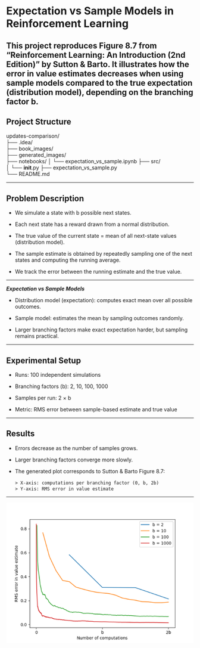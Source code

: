 # Expectation vs Sample Models in Reinforcement Learning

This project reproduces Figure 8.7 from “Reinforcement Learning: An Introduction (2nd Edition)” by Sutton & Barto. It illustrates how the error in value estimates decreases when using sample models compared to the true expectation (distribution model), depending on the branching factor
b.
---
## Project Structure

updates-comparison/        
 ├── .idea/             
 ├── book_images/        
 ├── generated_images/  
 ├── notebooks/
 │   └── expectation_vs_sample.ipynb
 ├── src/                
 │   └── __init__.py
 ├── expectation_vs_sample.py       
 └── README.md  

---
## Problem Description

- We simulate a state with b possible next states.

- Each next state has a reward drawn from a normal distribution.

- The true value of the current state = mean of all next-state values (distribution model).

- The sample estimate is obtained by repeatedly sampling one of the next states and computing the running average.

- We track the error between the running estimate and the true value.

---

***Expectation vs Sample Models***

* Distribution model (expectation): computes exact mean over all possible outcomes.

* Sample model: estimates the mean by sampling outcomes randomly.

* Larger branching factors make exact expectation harder, but sampling remains practical.

---
## Experimental Setup

- Runs: 100 independent simulations

- Branching factors (b): 2, 10, 100, 1000

- Samples per run: 2 × b

- Metric: RMS error between sample-based estimate and true value

---

## Results

- Errors decrease as the number of samples grows.

- Larger branching factors converge more slowly.

- The generated plot corresponds to Sutton & Barto Figure 8.7:

      > X-axis: computations per branching factor (0, b, 2b)
      > Y-axis: RMS error in value estimate
-----


![`figure_8_7.png`](updates-comparison/generated_images/figure_8_7.png)